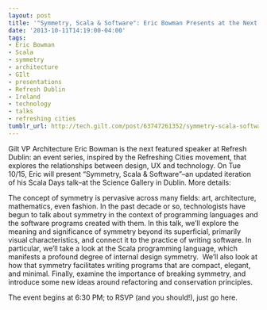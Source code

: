 ```yaml
---
layout: post
title: '"Symmetry, Scala & Software": Eric Bowman Presents at the Next Refresh Dublin'
date: '2013-10-11T14:19:00-04:00'
tags:
- Eric Bowman
- Scala
- symmetry
- architecture
- GIlt
- presentations
- Refresh Dublin
- Ireland
- technology
- talks
- refreshing cities
tumblr_url: http://tech.gilt.com/post/63747261352/symmetry-scala-software-eric-bowman-presents
---
```


Gilt VP Architecture Eric Bowman is the next featured speaker at Refresh Dublin: an event series, inspired by the Refreshing Cities movement, that explores the relationships between design, UX and technology. On Tue 10/15, Eric will present “Symmetry, Scala & Software”–an updated iteration of his Scala Days talk–at the Science Gallery in Dublin. More details:

The concept of symmetry is pervasive across many fields: art, architecture, mathematics, even fashion. In the past decade or so, technologists have begun to talk about symmetry in the context of programming languages and the software programs created with them.
In this talk, we’ll explore the meaning and significance of symmetry beyond its superficial, primarily visual characteristics, and connect it to the practice of writing software. In particular, we’ll take a look at the Scala programming language, which manifests a profound degree of internal design symmetry.  We’ll also look at how that symmetry facilitates writing programs that are compact, elegant, and minimal. Finally, examine the importance of breaking symmetry, and introduce some new ideas around refactoring and conservation principles.

The event begins at 6:30 PM; to RSVP (and you should!), just go here.
